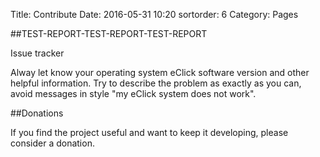 Title: Contribute
Date: 2016-05-31 10:20
sortorder: 6
Category: Pages

##TEST-REPORT-TEST-REPORT-TEST-REPORT

Issue tracker

Alway let know your operating system eClick software version and other  helpful information.
Try to describe the problem as exactly as you can, avoid messages in style "my eClick system does not work".

##Donations

If you find the project useful and want to keep it developing, please consider a donation.
